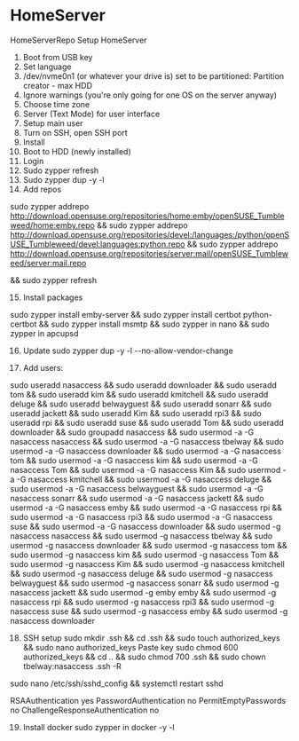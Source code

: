 # HomeServer
HomeServerRepo
Setup HomeServer
1) Boot from USB key
2) Set language
3) /dev/nvme0n1 (or whatever your drive is) set to be partitioned:
	Partition creator - max HDD
4) Ignore warnings (you're only going for one OS on the server anyway)
5) Choose time zone
6) Server (Text Mode) for user interface
7) Setup main user
8) Turn on SSH, open SSH port
9) Install
10) Boot to HDD (newly installed)
11) Login
12) Sudo zypper refresh
13) Sudo zypper dup -y -l
14) Add repos

sudo zypper addrepo http://download.opensuse.org/repositories/home:emby/openSUSE_Tumbleweed/home:emby.repo && sudo zypper addrepo http://download.opensuse.org/repositories/devel:/languages:/python/openSUSE_Tumbleweed/devel:languages:python.repo && sudo zypper addrepo http://download.opensuse.org/repositories/server:mail/openSUSE_Tumbleweed/server:mail.repo

 && sudo zypper refresh 

15) Install packages

sudo zypper install emby-server && sudo zypper install certbot python-certbot && sudo zypper install msmtp && sudo zypper in nano && sudo zypper in apcupsd

16) Update
sudo zypper dup -y -l --no-allow-vendor-change

17) Add users:

sudo useradd nasaccess && sudo useradd downloader && sudo useradd tom && sudo useradd kim && sudo useradd kmitchell && sudo useradd deluge && sudo useradd belwayguest && sudo useradd sonarr && sudo useradd jackett && sudo useradd Kim && sudo useradd rpi3 && sudo useradd rpi && sudo useradd suse && sudo useradd Tom && sudo useradd downloader && sudo groupadd nasaccess && sudo usermod -a -G nasaccess nasaccess && sudo usermod -a -G nasaccess tbelway && sudo usermod -a -G nasaccess downloader && sudo usermod -a -G nasaccess tom && sudo usermod -a -G nasaccess kim && sudo usermod -a -G nasaccess Tom && sudo usermod -a -G nasaccess Kim && sudo usermod -a -G nasaccess kmitchell && sudo usermod -a -G nasaccess deluge && sudo usermod -a -G nasaccess belwayguest && sudo usermod -a -G nasaccess sonarr && sudo usermod -a -G nasaccess jackett && sudo usermod -a -G nasaccess emby && sudo usermod -a -G nasaccess rpi && sudo usermod -a -G nasaccess rpi3 && sudo usermod -a -G nasaccess suse && sudo usermod -a -G nasaccess downloader && sudo usermod -g nasaccess nasaccess && sudo usermod -g nasaccess tbelway && sudo usermod -g nasaccess downloader && sudo usermod -g nasaccess tom && sudo usermod -g nasaccess kim && sudo usermod -g nasaccess Tom && sudo usermod -g nasaccess Kim && sudo usermod -g nasaccess kmitchell && sudo usermod -g nasaccess deluge && sudo usermod -g nasaccess belwayguest && sudo usermod -g nasaccess sonarr && sudo usermod -g nasaccess jackett && sudo usermod -g emby emby && sudo usermod -g nasaccess rpi && sudo usermod -g nasaccess rpi3 && sudo usermod -g nasaccess suse && sudo usermod -g nasaccess emby && sudo usermod -g nasaccess downloader

18) SSH setup
sudo mkdir .ssh && cd .ssh && sudo touch authorized_keys && sudo nano authorized_keys
Paste key
sudo chmod 600 authorized_keys && cd .. && sudo chmod 700 .ssh && sudo chown tbelway:nasaccess .ssh -R

sudo nano /etc/ssh/sshd_config && systemctl restart sshd

RSAAuthentication yes
PasswordAuthentication no
PermitEmptyPasswords no
ChallengeResponseAuthentication no

19) Install docker
sudo zypper in docker -y -l
